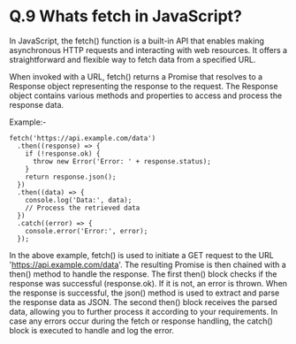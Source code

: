 # Q.9 Whats fetch in JavaScript?

 

In JavaScript, the fetch() function is a built-in API that enables making asynchronous HTTP requests and interacting with web resources. It offers a straightforward and flexible way to fetch data from a specified URL.

When invoked with a URL, fetch() returns a Promise that resolves to a Response object representing the response to the request. The Response object contains various methods and properties to access and process the response data.

Example:-
```
fetch('https://api.example.com/data')
  .then((response) => {
    if (!response.ok) {
      throw new Error('Error: ' + response.status);
    }
    return response.json();
  })
  .then((data) => {
    console.log('Data:', data);
    // Process the retrieved data
  })
  .catch((error) => {
    console.error('Error:', error);
  });
```
In the above example, fetch() is used to initiate a GET request to the URL 'https://api.example.com/data'. The resulting Promise is then chained with a then() method to handle the response. The first then() block checks if the response was successful (response.ok). If it is not, an error is thrown. When the response is successful, the json() method is used to extract and parse the response data as JSON. The second then() block receives the parsed data, allowing you to further process it according to your requirements. In case any errors occur during the fetch or response handling, the catch() block is executed to handle and log the error.